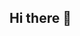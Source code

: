 ## Hi there 👋


<!--
**RahulMGatty/RahulMGatty** is a ✨ _special_ ✨ repository because its `README.md` (this file) appears on your GitHub profile.

Here are some ideas to get you started:

- 🔭 I’m currently working on ...
- 🌱 I’m currently learning ...
- 👯 I’m looking to collaborate on ...
- 🤔 I’m looking for help with ...
- 💬 Ask me about ...
- 📫 How to reach me: ...
- 😄 Pronouns: ...
- ⚡ Fun fact: ...
-->

<!--
Hello! I'm Rahul M Gatty, a student pursuing a Masters in Software Technology dedicated to continuous learning and improvement. I believe in constantly "solo leveling" my skills in areas like Python, Java, C++, Web Development (HTML, CSS, JavaScript), Android Development (Java), Machine Learning, MySQL, Data Structures. Inspired by the spirit of constant progression, I'm always seeking new challenges and opportunities to level up my expertise.
-->
